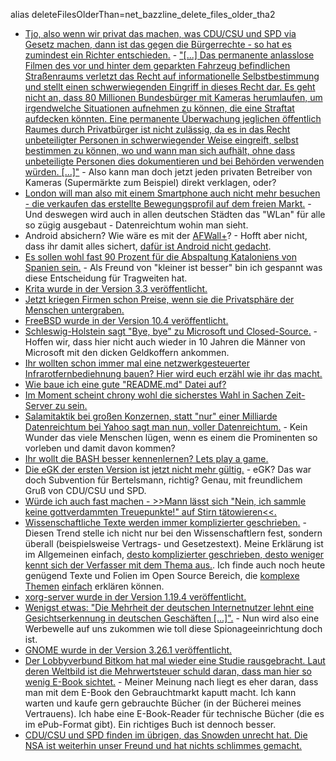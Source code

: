 alias deleteFilesOlderThan=net_bazzline_delete_files_older_tha2
* [Tjo, also wenn wir privat das machen, was CDU/CSU und SPD via Gesetz machen, dann ist das gegen die Bürgerrechte - so hat es zumindest ein Richter entschieden.](https://blog.fefe.de/?ts=a72cbec5) - ["[...] Das permanente anlasslose Filmen des vor und hinter dem geparkten Fahrzeug befindlichen Straßenraums verletzt das Recht auf informationelle Selbstbestimmung und stellt einen schwerwiegenden Eingriff in dieses Recht dar. Es geht nicht an, dass 80 Millionen Bundesbürger mit Kameras herumlaufen, um irgendwelche Situationen aufnehmen zu können, die eine Straftat aufdecken könnten. Eine permanente Überwachung jeglichen öffentlich Raumes durch Privatbürger ist nicht zulässig, da es in das Recht unbeteiligter Personen in schwerwiegender Weise eingreift, selbst bestimmen zu können, wo und wann man sich aufhält, ohne dass unbeteiligte Personen dies dokumentieren und bei Behörden verwenden würden. [...]"](https://www.justiz.bayern.de/gerichte-und-behoerden/amtsgerichte/muenchen/presse/2017/76.php) - Also kann man doch jetzt jeden privaten Betreiber von Kameras (Supermärkte zum Beispiel) direkt verklagen, oder?
* [London will man also mit einem Smartphone auch nicht mehr besuchen - die verkaufen das erstellte Bewegungsprofil auf dem freien Markt.](https://www.heise.de/newsticker/meldung/Planspiel-in-London-Bewegungsdaten-aus-der-U-Bahn-sollen-versilbert-werden-3848751.html) - Und deswegen wird auch in allen deutschen Städten das "WLan" für alle so zügig ausgebaut - Datenreichtum wohin man sieht.
* Android absichern? Wie wäre es mit der [AFWall+](https://www.kuketz-blog.de/afwall-wie-ich-persoenlich-die-android-firewall-nutze/)? - Hofft aber nicht, dass ihr damit alles sichert, [dafür ist Android nicht gedacht](https://blog.torproject.org/mission-impossible-hardening-android-security-and-privacy).
* [Es sollen wohl fast 90 Prozent für die Abspaltung Kataloniens von Spanien sein.](https://www.heise.de/tp/features/Mehr-als-90-Prozent-fuer-die-Unabhaengigkeit-Kataloniens-von-Spanien-3848676.html) - Als Freund von "kleiner ist besser" bin ich gespannt was diese Entscheidung für Tragweiten hat.
* [Krita wurde in der Version 3.3 veröffentlicht.](https://www.pro-linux.de/news/1/25203/krita-33-erschienen.html)
* [Jetzt kriegen Firmen schon Preise, wenn sie die Privatsphäre der Menschen untergraben.](https://www.heise.de/newsticker/meldung/NEC-gewinnt-Ceatec-Award-fuer-Gesichtserkennungssystem-3849218.html)
* [FreeBSD wurde in der Version 10.4 veröffentlicht.](https://lists.freebsd.org/pipermail/freebsd-announce/2017-October/001804.html)
* [Schleswig-Holstein sagt "Bye, bye" zu Microsoft und Closed-Source.](https://www.heise.de/newsticker/meldung/Schleswig-Holstein-laeutet-Abschied-von-Microsoft-ein-3849115.html) - Hoffen wir, dass hier nicht auch wieder in 10 Jahren die Männer von Microsoft mit den dicken Geldkoffern ankommen.
* [Ihr wollten schon immer mal eine netzwerkgesteuerter Infrarotfernbediehnung bauen? Hier wird euch erzähl wie ihr das macht.](https://opensource.com/article/17/10/giving-retro-electronics-new-life)
* [Wie baue ich eine gute "README.md" Datei auf?](https://opensource.com/open-organization/17/10/readme-maturity-model)
* [Im Moment scheint chrony wohl die sicherstes Wahl in Sachen Zeit-Server zu sein.](https://www.pro-linux.de/news/1/25204/sicherheit-von-freien-zeit-servern-chrony-schl%C3%A4gt-ntpd.html)
* [Salamitaktik bei großen Konzernen, statt "nur" einer Milliarde Datenreichtum bei Yahoo sagt man nun, voller Datenreichtum.](https://www.golem.de/news/yahoo-mail-alle-yahoo-kunden-im-jahr-2013-gehackt-1710-130405.html) - Kein Wunder das viele Menschen lügen, wenn es einem die Prominenten so vorleben und damit davon kommen?
* [Ihr wollt die BASH besser kennenlernen? Lets play a game.](https://cmdchallenge.com/)
* [Die eGK der ersten Version ist jetzt nicht mehr gültig.](https://www.heise.de/newsticker/meldung/Erste-Generation-der-elektronischen-Gesundheitskarte-ist-ungueltig-3849656.html) - eGK? Das war doch Subvention für Bertelsmann, richtig? Genau, mit freundlichem Gruß von CDU/CSU und SPD.
* [Würde ich auch fast machen - >>Mann lässt sich "Nein, ich sammle keine gottverdammten Treuepunkte!" auf Stirn tätowieren<<.](http://www.der-postillon.com/2015/09/mann-lasst-sich-nein-ich-sammle-keine.html)
* [Wissenschaftliche Texte werden immer komplizierter geschrieben.](https://www.heise.de/newsticker/meldung/Wissenschaftliche-Studien-werden-immer-unlesbarer-3836694.html) - Diesen Trend stelle ich nicht nur bei den Wissenschaftlern fest, sondern überall (beispielsweise Vertrags- und Gesetzestext). Meine Erklärung ist im Allgemeinen einfach, [desto komplizierter geschrieben, desto weniger kennt sich der Verfasser mit dem Thema aus.](https://www.heise.de/forum/Technology-Review/News-Kommentare/Wissenschaftliche-Studien-werden-immer-unlesbarer/je-duemmer-die-VerfasserIn/posting-31153882/show/). Ich finde auch noch heute genügend Texte und Folien im Open Source Bereich, die [komplexe Themen](https://www.heise.de/forum/Technology-Review/News-Kommentare/Wissenschaftliche-Studien-werden-immer-unlesbarer/Erklaerung/posting-31153872/show/) [einfach](https://www.heise.de/forum/Technology-Review/News-Kommentare/Wissenschaftliche-Studien-werden-immer-unlesbarer/die-verkryptung-hat-auch-einen-grund/posting-31153870/show/) erklären können.
* [xorg-server wurde in der Version 1.19.4 veröffentlicht.](https://lists.x.org/archives/xorg-devel/2017-October/054839.html)
* [Wenigst etwas: "Die Mehrheit der deutschen Internetnutzer lehnt eine Gesichtserkennung in deutschen Geschäften [...]".](https://www.heise.de/newsticker/meldung/Umfrage-Mehrheit-gegen-Gesichtserkennung-fuer-Werbezwecke-3850148.html) - Nun wird also eine Werbewelle auf uns zukommen wie toll diese Spionageeinrichtung doch ist.
* [GNOME wurde in der Version 3.26.1 veröffentlicht.](https://mail.gnome.org/archives/gnome-announce-list/2017-October/msg00008.html)
* [Der Lobbyverbund Bitkom hat mal wieder eine Studie rausgebracht. Laut deren Weltbild ist die Mehrwertsteuer schuld daran, dass man hier so wenig E-Book sichtet.](https://www.heise.de/newsticker/meldung/Studie-Kein-Boom-bei-E-Books-in-Sicht-3850346.html) - Meiner Meinung nach liegt es eher daran, dass man mit dem E-Book den Gebrauchtmarkt kaputt macht. Ich kann warten und kaufe gern gebrauchte Bücher (in der Bücherei meines Vertrauens). Ich habe eine E-Book-Reader für technische Bücher (die es im ePub-Format gibt). Ein richtiges Buch ist dennoch besser.
* [CDU/CSU und SPD finden im übrigen, das Snowden unrecht hat. Die NSA ist weiterhin unser Freund und hat nichts schlimmes gemacht.](https://blog.fefe.de/?ts=a728c485)

